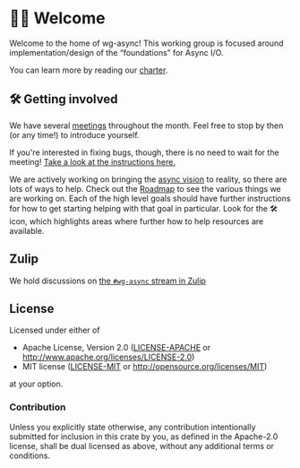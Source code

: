 # 👋🏽 Welcome

Welcome to the home of wg-async! This working group is focused
around implementation/design of the “foundations” for Async I/O.

You can learn more by reading our [charter].

[charter]: ./CHARTER.md

## 🛠️ Getting involved

We have several [meetings] throughout the month. Feel free to stop by then (or any time!) to introduce yourself.

If you're interested in fixing bugs, though, there is no need to wait for the meeting! [Take a look at the instructions here.][fix-bugs]

We are actively working on bringing the [async vision] to reality, so there are lots of ways to help.
Check out the [Roadmap] to see the various things we are working on.
Each of the high level goals should have further instructions for how to get starting helping with that goal in particular.
Look for the 🛠️ icon, which highlights areas where further how to help resources are available.

[meetings]: ./meetings.md
[fix-bugs]: ./triage.md#so-you-want-to-fix-a-bug
[async vision]: ./vision.md
[Roadmap]: ./vision/roadmap.md

## Zulip

We hold discussions on [the `#wg-async` stream in Zulip](https://rust-lang.zulipchat.com/#narrow/stream/187312-wg-async)

## License

Licensed under either of

* Apache License, Version 2.0 ([LICENSE-APACHE](LICENSE-APACHE) or <http://www.apache.org/licenses/LICENSE-2.0>)
* MIT license ([LICENSE-MIT](LICENSE-MIT) or <http://opensource.org/licenses/MIT>)

at your option.

### Contribution

Unless you explicitly state otherwise, any contribution intentionally submitted
for inclusion in this crate by you, as defined in the Apache-2.0 license, shall
be dual licensed as above, without any additional terms or conditions.
